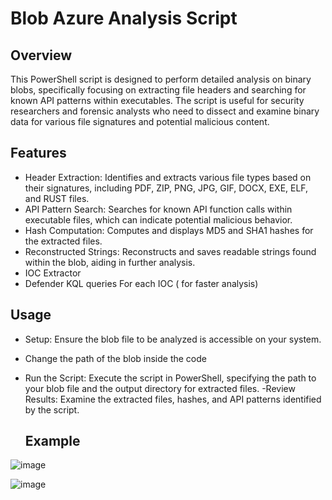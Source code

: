 # Blob Azure Analysis Script
## Overview
 This PowerShell script is designed to perform detailed analysis on binary blobs, specifically focusing on extracting file headers and searching for known API patterns within executables. The script is useful for security researchers and forensic analysts who need to dissect and examine binary data for various file signatures and potential malicious content.

## Features
 - Header Extraction: Identifies and extracts various file types based on their signatures, including PDF, ZIP, PNG, JPG, GIF, DOCX, EXE, ELF, and RUST files.
 - API Pattern Search: Searches for known API function calls within executable files, which can indicate potential malicious behavior.
 - Hash Computation: Computes and displays MD5 and SHA1 hashes for the extracted files.
 - Reconstructed Strings: Reconstructs and saves readable strings found within the blob, aiding in further analysis.
 - IOC Extractor
 - Defender KQL queries For each IOC ( for faster analysis) 

## Usage
- Setup: Ensure the blob file to be analyzed is accessible on your system.
- Change the path of the blob inside the code
- Run the Script: Execute the script in PowerShell, specifying the path to your blob file and the output directory for extracted files.
 -Review Results: Examine the extracted files, hashes, and API patterns identified by the script.

  ## Example
 
![image](https://github.com/user-attachments/assets/157ffcd1-e776-411b-9206-025822825e47)

![image](https://github.com/user-attachments/assets/85858204-5c5a-420f-b452-b8efe23ad516)
